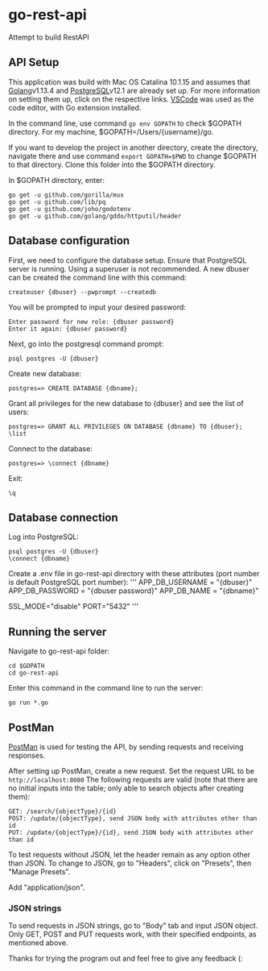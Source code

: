 # go-rest-api
Attempt to build RestAPI

## API Setup

This application was build with Mac OS Catalina 10.1.15 and assumes that [Golang](https://golang.org/doc/install)v1.13.4 and [PostgreSQL](https://www.postgresql.org/download/)v12.1 are already set up. For more information on setting them up, click on the respective links.
[VSCode](https://code.visualstudio.com/download) was used as the code editor, with Go extension installed.

In the command line, use command ```go env GOPATH``` to check $GOPATH directory. For my machine, $GOPATH=/Users/{username}/go.

If you want to develop the project in another directory, create the directory, navigate there and use command ```export GOPATH=$PWD``` to change $GOPATH to that directory. Clone this folder into the $GOPATH directory.

In $GOPATH directory, enter:
```
go get -u github.com/gorilla/mux
go get -u github.com/lib/pq
go get -u github.com/joho/godotenv
go get -u github.com/golang/gddo/httputil/header

```

## Database configuration

First, we need to configure the database setup. Ensure that PostgreSQL server is running. Using a superuser is not recommended. A new dbuser can be created the command line with this command:

```
createuser {dbuser} --pwprompt --createdb
```

You will be prompted to input your desired password:

```
Enter password for new role: {dbuser password}
Enter it again: {dbuser password}
```

Next, go into the postgresql command prompt:
```
psql postgres -U {dbuser}
```
Create new database:
```
postgres=> CREATE DATABASE {dbname};
```
Grant all privileges for the new database to {dbuser} and see the list of users:
```
postgres=> GRANT ALL PRIVILEGES ON DATABASE {dbname} TO {dbuser}; \list
```
Connect to the database:
```
postgres=> \connect {dbname}
```
Exit:
```
\q
```
## Database connection
Log into PostgreSQL: 
```
psql postgres -U {dbuser}
\connect {dbname}
```
Create a .env file in go-rest-api directory with these attributes (port number is default PostgreSQL port number):
'''
APP_DB_USERNAME = "{dbuser}"
APP_DB_PASSWORD = "{dbuser password}"
APP_DB_NAME = "{dbname}"

SSL_MODE="disable"
PORT="5432"
'''

## Running the server
Navigate to go-rest-api folder:
```
cd $GOPATH
cd go-rest-api
```
Enter this command in the command line to run the server:
```
go run *.go
```

## PostMan

[PostMan](https://www.getpostman.com/downloads/) is used for testing the API, by sending requests and receiving responses.

After setting up PostMan, create a new request. Set the request URL to be ```http://localhost:8080```
The following requests are valid (note that there are no initial inputs into the table; only able to search objects after creating them):
```
GET: /search/{objectType}/{id}
POST: /update/{objectType}, send JSON body with attributes other than id
PUT: /update/{objectType}/{id}, send JSON body with attributes other than id
```
To test requests without JSON, let the header remain as any option other than JSON. To change to JSON, go to "Headers", click on "Presets", then "Manage Presets".

Add "application/json".

### JSON strings

To send requests in JSON strings, go to "Body" tab and input JSON object. Only GET, POST and PUT requests work, with their specified endpoints, as mentioned above.

Thanks for trying the program out and feel free to give any feedback (:
